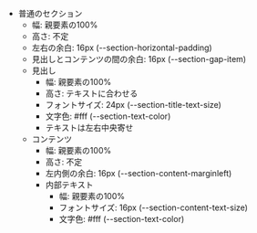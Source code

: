 - 普通のセクション
    - 幅: 親要素の100%
    - 高さ: 不定
    - 左右の余白: 16px (--section-horizontal-padding)
    - 見出しとコンテンツの間の余白: 16px (--section-gap-item)
    - 見出し
        - 幅: 親要素の100%
        - 高さ: テキストに合わせる
        - フォントサイズ: 24px (--section-title-text-size)
        - 文字色: #fff (--section-text-color)
        - テキストは左右中央寄せ
    - コンテンツ
        - 幅: 親要素の100%
        - 高さ: 不定
        - 左内側の余白: 16px (--section-content-marginleft)
        - 内部テキスト
            - 幅: 親要素の100%
            - フォントサイズ: 16px (--section-content-text-size)
            - 文字色: #fff (--section-text-color)
